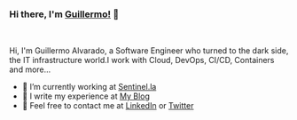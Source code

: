 
### Hi there, I'm [Guillermo!](https://galvarado.com.mx) 👋

<br />

Hi, I'm Guillermo Alvarado, a Software Engineer who turned to the dark side, the IT infrastructure world.I work with Cloud, DevOps, CI/CD, Containers and more...

- 🔭 I’m currently working at [Sentinel.la](https://sentinel.la)
- 🌱 I write my experience at [My Blog](https://galvarado.com.mx)
- 💬 Feel free to contact me at [LinkedIn](https://www.linkedin.com/in/guillermoalvarado89/) or [Twitter](https://twitter.com/galvarado89)
